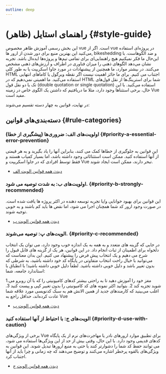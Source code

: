 ```yaml
---
outline: deep
---
```


# راهنمای استایل (ظاهر) {#style-guide}

این بخش رسمی آموزش ظاهر مخصوص vue است. اگر از vue در پروژه‌ای استفاده می‌کنید این بهترین منبع برای دور شدن از ارور ها, bikeshedding و ضد الگوهاست. با این‌حال ما فکر نمیکنیم هیچ راهنمایی‌ای برای تمامی تیم‌ها و پروژه‌ها ایده‌ال باشد. تجربه نشان می‌دهد الگوهای ذهنی را میزان فناوری در اطراف و ارزش‌های ذهنی مشخص می‌کنند.
در بیشتر موارد، ما همچنین از پیشنهادات در مورد جاوا اسکریپت یا به طور کلی HTML اجتناب می کنیم. برای ما حائز اهمیت نیست اگر نقطه ویرگول یا کاماهای انتهایی استفاده می‌کنید. ما اهمیتی نمی‌دهیم که در HTML شما برای استرینگ‌ها از نقل قول‌های تک یا دو نقل قول (double quotation or single quotation) استفاده می‌کنید. با این حال، برخی استثناها وجود دارد، مثلا ما دریافتیم که داشتن یک الگوی خاص در زمینه Vue مفید است.

در نهایت، قوانین به چهار دسته تقسیم می‌شوند:

## دسته‌بندی‌های قوانین {#rule-categories}

### اولویت‌های الف: ضروری‌‌ها (پیشگیری از خطا) {#priority-a-essential-error-prevention}

این قوانین به جلوگیری از خطاها کمک می کنند، بنابراین آنها را یاد بگیرید و به هر قیمتی از آنها استفاده کنید. ممکن است استثنائاتی وجود داشته باشد، اما بسیار کمیاب هستند و فقط توسط افرادی که در جاوا اسکریپت و Vue تبحر دارند، ممکن است ایجاد شوند.
- [دیدن همه قوانین الویت الف](./rules-essential)

### اولویت‌های ب: به شدت توصیه می شود. {#priority-b-strongly-recommended}

این قوانین برای بهبود خوانایی و/یا تجربه توسعه دهنده در اکثر پروژه ها یافت شده است. در صورت وجود ارور کد شما همچنان اجرا می شود، اما نقض ها باید کم باشند و به خوبی توجیه شوند.
- [دیدن همه قوانین الویت ب](./rules-strongly-recommended)

### الویت‌های پ: توصیه می‌شوند. {#priority-c-recommended}

در جایی که گزینه های متعدد و به همه به یک اندازه خوب وجود دارد، می توان یک انتخاب دلخواه برای اطمینان از ثبات انجام داد. در این قوانین، هر یک از گزینه های قابل قبول را شرح می دهیم و یک انتخاب پیش فرض را پیشنهاد می کنیم. این بدان معناست که می‌توانید با خیال راحت انتخاب متفاوتی در پایگاه کد خود داشته باشید، به شرطی که بدون تغییر باشد و دلیل خوبی داشته باشید. لطفاً دلیل خوبی داشته باشید! با انطباق با استاندارد جامعه، شما:

1.مغز خود را آموزش دهید تا به راحتی بیشتر کدهای کامیونیتی را که با آن روبرو می شوید تجزیه کند
2. بتوانید اکثر نمونه های کد کامیونیتی را بدون تغییر کپی و پیست کنید
3. اغلب می‌بینید که کارمندهای جدید از همین الانش هم به سبک کدنویسی مورد علاقه شما عادت کرده‌اند، حداقل راجع به Vue

- [دیدن همه قوانین الویت پ](./rules-recommended)

### الویت‌های ج: با احتیاط از آنها استفاده کنید {#priority-d-use-with-caution}

برخی از ویژگی‌های Vue برای تطبیق موارد ارورهای نادر یا مهاجرت‌‌های نرم از یک پایگاه کدهای قدیمی وجود دارد. با این حال، وقتی بیش از حد از این ویژگی‌ها استفاده می شود، می توانند حفظ کد شما را دشوارتر کنند یا حتی به منبع ارورها تبدیل شوند. این قوانین به ویژگی‌های بالقوه پرخطر اشاره می‌کنند و توضیح می‌دهند که چه زمانی و چرا باید از آنها اجتناب کرد.

- [دیدن همه قوانین الویت ج](./rules-use-with-caution)
